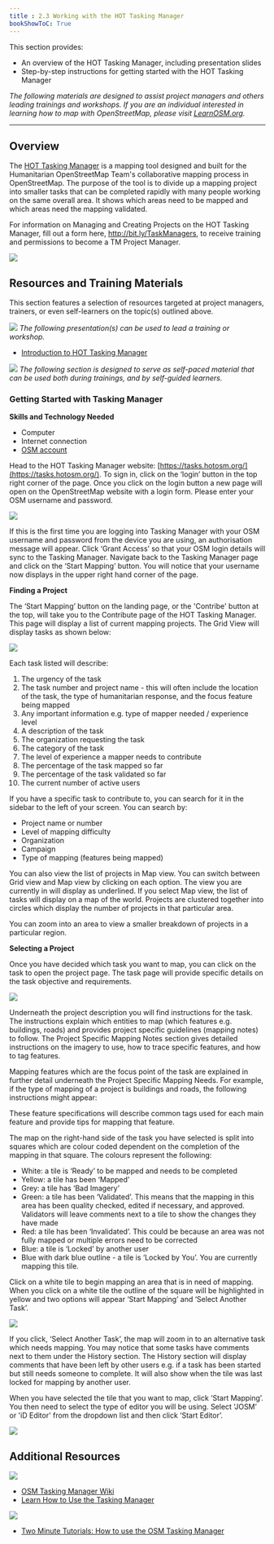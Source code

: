```yaml
---
title : 2.3 Working with the HOT Tasking Manager
bookShowToC: True
---
```


This section provides:  

*   An overview of the HOT Tasking Manager, including presentation slides
*   Step-by-step instructions for getting started with the HOT Tasking Manager 

*The following materials are designed to assist project managers and others leading trainings and workshops. If you are an individual interested in learning how to map with OpenStreetMap, please visit [LearnOSM.org](https://learnosm.org/en/).*

***

## Overview
The [HOT Tasking Manager](https://tasks.hotosm.org/) is a mapping tool designed and built for the Humanitarian OpenStreetMap Team's collaborative mapping process in OpenStreetMap. The purpose of the tool is to divide up a mapping project into smaller tasks that can be completed rapidly with many people working on the same overall area. It shows which areas need to be mapped and which areas need the mapping validated.

For information on Managing and Creating Projects on the HOT Tasking Manager, fill out a form here, http://bit.ly/TaskManagers, to receive training and permissions to become a TM Project Manager.

![](/images/digitization-and-editing/TM_navigating.gif)

## Resources and Training Materials
This section features a selection of resources targeted at project managers, trainers, or even self-learners on the topic(s) outlined above.

![](/images/training_presentations_wide.PNG)
*The following presentation(s) can be used to lead a training or workshop.*

* [Introduction to HOT Tasking Manager](https://docs.google.com/presentation/d/1fpNA1qVn_FzeFnktdw6y3lal8gkY3vSkoIaDJYem7cA/edit#slide=id.g51d3d58777_0_0) 


![](/images/learning_icon_wide.PNG)
*The following section is designed to serve as self-paced material that can be used both during trainings, and by self-guided learners.*

### Getting Started with Tasking Manager

**Skills and Technology Needed**

* Computer
* Internet connection
* [OSM account](https://github.com/hotosm/toolbox/wiki/1.2-Opening-OSM-accounts)

Head to the HOT Tasking Manager website: [https://tasks.hotosm.org/](https://tasks.hotosm.org/). To sign in, click on the ‘login’ button in the top right corner of the page. Once you click on the login button a new page will open on the OpenStreetMap website with a login form. Please enter your OSM username and password. 


![](/images/digitization-and-editing/TM1.gif)


If this is the first time you are logging into Tasking Manager with your OSM username and password from the device you are using, an authorisation message will appear. Click ‘Grant Access’ so that your OSM login details will sync to the Tasking Manager. Navigate back to the Tasking Manager page and click on the ‘Start Mapping’ button. You will notice that your username now displays in the upper right hand corner of the page.



**Finding a Project**

The ‘Start Mapping’ button on the landing page, or the 'Contribe' button at the top, will take you to the Contribute page of the HOT Tasking Manager. This page will display a list of current mapping projects. The Grid View will display tasks as shown below:

![](/images/digitization-and-editing/TM_contribute.gif)

Each task listed will describe:

1. The urgency of the task
2. The task number and project name - this will often include the location of the task, the type of humanitarian response, and the focus feature being mapped
3. Any important information e.g. type of mapper needed / experience level
4. A description of the task 
5. The organization requesting the task
6. The category of the task
7. The level of experience a mapper needs to contribute
8. The percentage of the task mapped so far
9. The percentage of the task validated so far
10. The current number of active users



If you have a specific task to contribute to, you can search for it in the sidebar to the left of your screen. You can search by:



*   Project name or number
*   Level of mapping difficulty
*   Organization 
*   Campaign
*   Type of mapping (features being mapped)

You can also view the list of projects in Map view. You can switch between Grid view and Map view by clicking on each option. The view you are currently in will display as underlined. If you select Map view, the list of tasks will display on a map of the world. Projects are clustered together into circles which display the number of projects in that particular area.

You can zoom into an area to view a smaller breakdown of projects in a particular region.


**Selecting a Project**

Once you have decided which task you want to map, you can click on the task to open the project page. The task page will provide specific details on the task objective and requirements.


![](/images/digitization-and-editing/TM_instructions.gif)


Underneath the project description you will find instructions for the task. The instructions explain which entities to map (which features e.g. buildings, roads) and provides project specific guidelines (mapping notes) to follow. The Project Specific Mapping Notes section gives detailed instructions on the imagery to use, how to trace specific features, and how to tag features. 

Mapping features which are the focus point of the task are explained in further detail underneath the Project Specific Mapping Needs. For example, if the type of mapping of a project is buildings and roads, the following instructions might appear:

These feature specifications will describe common tags used for each main feature and provide tips for mapping that feature. 

The map on the right-hand side of the task you have selected is split into squares which are colour coded dependent on the completion of the mapping in that square. The colours represent the following:

*   White: a tile is ‘Ready’ to be mapped and needs to be completed
*   Yellow: a tile has been ‘Mapped’ 
*   Grey: a tile has ‘Bad Imagery’
*   Green: a tile has been ‘Validated’. This means that the mapping in this area has been quality checked, edited if necessary, and approved. Validators will leave comments next to a tile to show the changes they have made 
*   Red: a tile has been ‘Invalidated’. This could be because an area was not fully mapped or multiple errors need to be corrected
*   Blue: a tile is ‘Locked’ by another user
*   Blue with dark blue outline - a tile is ‘Locked by You’. You are currently mapping this tile.

Click on a white tile to begin mapping an area that is in need of mapping. When you click on a white tile the outline of the square will be highlighted in yellow and two options will appear ‘Start Mapping’ and ‘Select Another Task’.

![](/images/digitization-and-editing/TM_selecttask.gif)

If you click, ‘Select Another Task’, the map will zoom in to an alternative task which needs mapping. You may notice that some tasks have comments next to them under the History section. The History section will display comments that have been left by other users e.g. if a task has been started but still needs someone to complete. It will also show when the tile was last locked for mapping by another user.

When you have selected the tile that you want to map, click ‘Start Mapping’. You then need to select the type of editor you will be using. Select ‘JOSM’ or 'iD Editor' from the dropdown list and then click ‘Start Editor’. 

![](/images/digitization-and-editing/TM_selecteditor.gif)

## Additional Resources

![](/images/reading_icon_wide.PNG)

* [OSM Tasking Manager Wiki](https://wiki.openstreetmap.org/wiki/OSM_Tasking_Manager)
* [Learn How to Use the Tasking Manager](https://tasks.hotosm.org/learn)

![](/images/watch_icon_wide.PNG)

* [Two Minute Tutorials: How to use the OSM Tasking Manager](https://www.youtube.com/watch?reload=9&v=_feTGQXLf_M)
